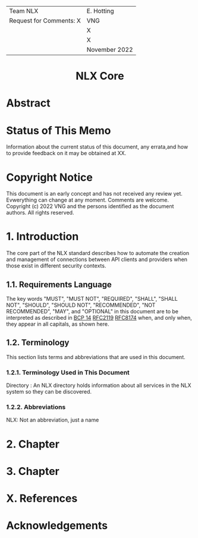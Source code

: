 

|  |  |
| :--- | :--- |
| Team NLX  | E. Hotting |
| Request for Comments: X | VNG |
|  | X |
|  | X |
|  | November 2022 |


#        <center>NLX Core</center>

# Abstract


# Status of This Memo
Information about the current status of this document, any errata,and how to provide feedback on it may be obtained at XX.

# Copyright Notice

This document is an early concept and has not received any review yet. Evwerything can change at any moment. Comments are welcome.
Copyright (c) 2022 VNG and the persons identified as the document authors. All rights reserved.

# 1. Introduction

The core part of the NLX standard describes how to automate the creation and management of connections between API clients and providers when those exist in different security contexts. 

## 1.1. Requirements Language

The key words "MUST", "MUST NOT", "REQUIRED", "SHALL", "SHALL NOT", "SHOULD", "SHOULD NOT", "RECOMMENDED", "NOT RECOMMENDED", "MAY", and "OPTIONAL" in this document are to be interpreted as described in [BCP 14](https://www.rfc-editor.org/info/bcp14) [RFC2119](https://www.rfc-editor.org/rfc/rfc2119) [RFC8174](https://www.rfc-editor.org/rfc/rfc8174) when, and only when, they appear in all capitals, as shown here.

## 1.2. Terminology

This section lists terms and abbreviations that are used in this document.

### 1.2.1. Terminology Used in This Document

Directory
: An NLX directory holds information about all services in the NLX system so they can be discovered. 

### 1.2.2. Abbreviations

NLX:  Not an abbreviation, just a name


# 2. Chapter

# 3. Chapter

# X. References

# Acknowledgements

